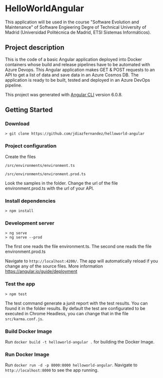 # HelloWorldAngular

This application will be used in the course "Software Evolution and Maintenance" of Software Engieering Degre of Technical University of Madrid (Universidad Politécnica de Madrid, ETSI Sistemas Informáticos).

## Project description

This is the code of a basic Angular application deployed into Docker containers whose build and release pipelines have to be automated   with Azure Devops. This Angular application makes GET & POST requests to an API to get a list of data and save data in an Azure Cosmos DB. The application is ready to be built, tested and deployed in an Azure DevOps pipeline.

This project was generated with [Angular CLI](https://github.com/angular/angular-cli) version 6.0.8.

## Getting Started

### Download

    > git clone https://github.com/jdiazfernandez/helloworld-angular

### Project configuration

Create the files 

`/src/environments/environment.ts`

`/src/environments/environment.prod.ts`

Look the samples in the folder. Change the url of the file environment.prod.ts with the url of your API. 

### Install dependencies

    > npm install

### Development server

    > ng serve
    > ng serve --prod      

The first one reads the file environment.ts. The second one reads the file environment.prod.ts

Navigate to `http://localhost:4200/`. The app will automatically reload if you change any of the source files. More information https://angular.io/guide/deployment

### Test the app

    > npm test
    
 The test command generate a junit report with the test results. You can found it in the folder results.
 By default the test are configurated to be executed in Chrome Headless, you can change that in the file `src/karma.conf.js`.

### Build Docker Image

Run `docker build -t helloworld-angular .` for building the Docker Image.

### Run Docker Image 

Run `docker run -d -p 8000:8000 helloworld-angular`. Navigate to `http://localhost:8000` to see the app running.


